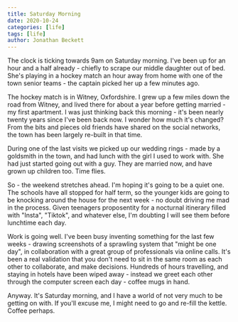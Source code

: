 ```yaml
---
title: Saturday Morning
date: 2020-10-24
categories: [life]
tags: [life]
author: Jonathan Beckett
---
```


The clock is ticking towards 9am on Saturday morning. I've been up for an hour and a half already - chiefly to scrape our middle daughter out of bed. She's playing in a hockey match an hour away from home with one of the town senior teams - the captain picked her up a few minutes ago.

The hockey match is in Witney, Oxfordshire. I grew up a few miles down the road from Witney, and lived there for about a year before getting married - my first apartment. I was just thinking back this morning - it's been nearly twenty years since I've been back now. I wonder how much it's changed? From the bits and pieces old friends have shared on the social networks, the town has been largely re-built in that time.

During one of the last visits we picked up our wedding rings - made by a goldsmith in the town, and had lunch with the girl I used to work with. She had just started going out with a guy. They are married now, and have grown up children too. Time flies.

So - the weekend stretches ahead. I'm hoping it's going to be a quiet one. The schools have all stopped for half term, so the younger kids are going to be knocking around the house for the next week - no doubt driving me mad in the process. Given teenagers proposentity for a nocturnal itinerary filled with "Insta", "Tiktok", and whatever else, I'm doubting I will see them before lunchtime each day.

Work is going well. I've been busy inventing something for the last few weeks - drawing screenshots of a sprawling system that "might be one day", in collaboration with a great group of professionals via online calls. It's been a real validation that you don't need to sit in the same room as each other to collaborate, and make decisions. Hundreds of hours travelling, and staying in hotels have been wiped away - instead we greet each other through the computer screen each day - coffee mugs in hand.

Anyway. It's Saturday morning, and I have a world of not very much to be getting on with. If you'll excuse me, I might need to go and re-fill the kettle. Coffee perhaps.